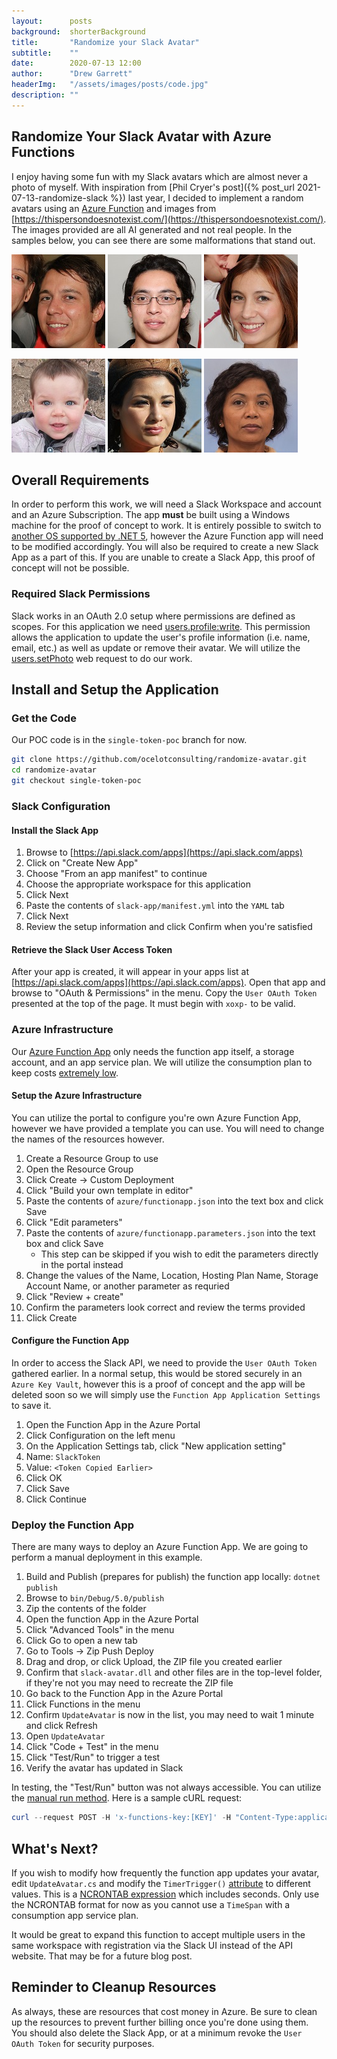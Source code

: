 ```yaml
---
layout:      posts
background:  shorterBackground
title:       "Randomize your Slack Avatar"
subtitle:    ""
date:        2020-07-13 12:00
author:      "Drew Garrett"
headerImg:   "/assets/images/posts/code.jpg"
description: ""
---
```


## Randomize Your Slack Avatar with Azure Functions

I enjoy having some fun with my Slack avatars which are almost never a photo of myself. With inspiration from [Phil Cryer's post]({% post_url 2021-07-13-randomize-slack %}) last year, I decided to implement a random avatars using an [Azure Function](https://docs.microsoft.com/en-us/azure/azure-functions/) and images from [https://thispersondoesnotexist.com/](https://thispersondoesnotexist.com/). The images provided are all AI generated and not real people. In the samples below, you can see there are some malformations that stand out.

![Sample 1](/assets/images/posts/2021-07-13-randomize-slack/sample1-small.jpg)
![Sample 2](/assets/images/posts/2021-07-13-randomize-slack/sample2-small.jpg)
![Sample 3](/assets/images/posts/2021-07-13-randomize-slack/sample3-small.jpg)

![Sample 4](/assets/images/posts/2021-07-13-randomize-slack/sample4-small.jpg)
![Sample 5](/assets/images/posts/2021-07-13-randomize-slack/sample5-small.jpg)
![Sample 6](/assets/images/posts/2021-07-13-randomize-slack/sample6-small.jpg)

## Overall Requirements

In order to perform this work, we will need a Slack Workspace and account and an Azure Subscription. The app **must** be built using a Windows machine for the proof of concept to work. It is entirely possible to switch to [another OS supported by .NET 5](https://github.com/dotnet/core/blob/main/release-notes/5.0/5.0-supported-os.md), however the Azure Function app will need to be modified accordingly. You will also be required to create a new Slack App as a part of this. If you are unable to create a Slack App, this proof of concept will not be possible.

### Required Slack Permissions

Slack works in an OAuth 2.0 setup where permissions are defined as scopes. For this application we need [users.profile:write](https://api.slack.com/scopes/users.profile:write). This permission allows the application to update the user's profile information (i.e. name, email, etc.) as well as update or remove their avatar. We will utilize the [users.setPhoto](https://api.slack.com/methods/users.setPhoto) web request to do our work.

## Install and Setup the Application

### Get the Code

Our POC code is in the `single-token-poc` branch for now.

```bash
git clone https://github.com/ocelotconsulting/randomize-avatar.git
cd randomize-avatar
git checkout single-token-poc
```

### Slack Configuration

#### Install the Slack App

1. Browse to [https://api.slack.com/apps](https://api.slack.com/apps)
2. Click on "Create New App"
3. Choose "From an app manifest" to continue
4. Choose the appropriate workspace for this application
5. Click Next
6. Paste the contents of `slack-app/manifest.yml` into the `YAML` tab
7. Click Next
8. Review the setup information and click Confirm when you're satisfied

#### Retrieve the Slack User Access Token

After your app is created, it will appear in your apps list at [https://api.slack.com/apps](https://api.slack.com/apps). Open that app and browse to "OAuth & Permissions" in the menu. Copy the `User OAuth Token` presented at the top of the page. It must begin with `xoxp-` to be valid.

### Azure Infrastructure

Our [Azure Function App](https://docs.microsoft.com/en-us/azure/azure-functions/) only needs the function app itself, a storage account, and an app service plan. We will utilize the consumption plan to keep costs [extremely low](https://azure.microsoft.com/en-us/pricing/details/functions/).

#### Setup the Azure Infrastructure

You can utilize the portal to configure you're own Azure Function App, however we have provided a template you can use. You will need to change the names of the resources however.

1. Create a Resource Group to use
2. Open the Resource Group
3. Click Create -> Custom Deployment
4. Click "Build your own template in editor"
5. Paste the contents of `azure/functionapp.json` into the text box and click Save
6. Click "Edit parameters"
7. Paste the contents of `azure/functionapp.parameters.json` into the text box and click Save
   * This step can be skipped if you wish to edit the parameters directly in the portal instead
8. Change the values of the Name, Location, Hosting Plan Name, Storage Account Name, or another parameter as requried
9. Click "Review + create"
10. Confirm the parameters look correct and review the terms provided
11. Click Create

#### Configure the Function App

In order to access the Slack API, we need to provide the `User OAuth Token` gathered earlier. In a normal setup, this would be stored securely in an `Azure Key Vault`, however this is a proof of concept and the app will be deleted soon so we will simply use the `Function App Application Settings` to save it.

1. Open the Function App in the Azure Portal
2. Click Configuration on the left menu
3. On the Application Settings tab, click "New application setting"
4. Name: `SlackToken`
5. Value: `<Token Copied Earlier>`
6. Click OK
7. Click Save
8. Click Continue

### Deploy the Function App

There are many ways to deploy an Azure Function App. We are going to perform a manual deployment in this example.

1. Build and Publish (prepares for publish) the function app locally: `dotnet publish`
2. Browse to `bin/Debug/5.0/publish`
3. Zip the contents of the folder
4. Open the function App in the Azure Portal
5. Click "Advanced Tools" in the menu
6. Click Go to open a new tab
7. Go to Tools -> Zip Push Deploy
8. Drag and drop, or click Upload, the ZIP file you created earlier
9. Confirm that `slack-avatar.dll` and other files are in the top-level folder, if they're not you may need to recreate the ZIP file
10. Go back to the Function App in the Azure Portal
11. Click Functions in the menu
12. Confirm `UpdateAvatar` is now in the list, you may need to wait 1 minute and click Refresh
13. Open `UpdateAvatar`
14. Click "Code + Test" in the menu
15. Click "Test/Run" to trigger a test
16. Verify the avatar has updated in Slack

In testing, the "Test/Run" button was not always accessible. You can utilize the [manual run method](https://docs.microsoft.com/en-us/azure/azure-functions/functions-manually-run-non-http). Here is a sample cURL request:

```powershell
curl --request POST -H 'x-functions-key:[KEY]' -H "Content-Type:application/json" --data "{}" 'http://[FUNCAPP_NAME].azurewebsites.net/admin/functions/UpdateAvatar'
```

## What's Next?

If you wish to modify how frequently the function app updates your avatar, edit `UpdateAvatar.cs` and modify the `TimerTrigger()` [attribute](https://docs.microsoft.com/en-us/azure/azure-functions/functions-bindings-timer?tabs=csharp#configuration) to different values. This is a [NCRONTAB expression](https://docs.microsoft.com/en-us/azure/azure-functions/functions-bindings-timer?tabs=csharp#ncrontab-expressions) which includes seconds. Only use the NCRONTAB format for now as you cannot use a `TimeSpan` with a consumption app service plan.

It would be great to expand this function to accept multiple users in the same workspace with registration via the Slack UI instead of the API website. That may be for a future blog post.

## Reminder to Cleanup Resources

As always, these are resources that cost money in Azure. Be sure to clean up the resources to prevent further billing once you're done using them. You should also delete the Slack App, or at a minimum revoke the `User OAuth Token` for security purposes.
